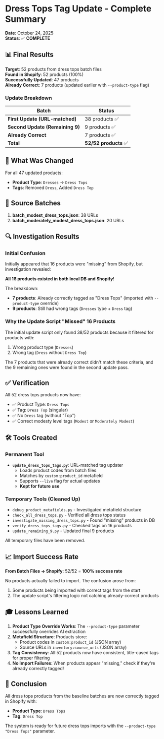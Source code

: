 # Dress Tops Tag Update - Complete Summary

**Date**: October 24, 2025  
**Status**: ✅ **COMPLETE**

## 📊 Final Results

**Target**: 52 products from dress tops batch files  
**Found in Shopify**: 52 products (100%)  
**Successfully Updated**: 47 products  
**Already Correct**: 7 products (updated earlier with `--product-type` flag)

### Update Breakdown

| Batch | Status |
|-------|--------|
| **First Update (URL-matched)** | 38 products ✅ |
| **Second Update (Remaining 9)** | 9 products ✅ |
| **Already Correct** | 7 products ✅ |
| **Total** | **52/52 products** ✅ |

## 🎯 What Was Changed

For all 47 updated products:
- **Product Type**: `Dresses` → `Dress Tops`
- **Tags**: Removed `Dress`, Added `Dress Top`

## 📁 Source Batches

1. **batch_modest_dress_tops.json**: 38 URLs
2. **batch_moderately_modest_dress_tops.json**: 20 URLs

## 🔍 Investigation Results

### Initial Confusion
Initially appeared that 16 products were "missing" from Shopify, but investigation revealed:

**All 16 products existed in both local DB and Shopify!**

The breakdown:
- **7 products**: Already correctly tagged as "Dress Tops" (imported with `--product-type` override)
- **9 products**: Still had wrong tags (`Dresses` type + `Dress` tag)

### Why the Update Script "Missed" 16 Products

The initial update script only found 38/52 products because it filtered for products with:
1. Wrong product type (`Dresses`)
2. Wrong tag (`Dress` without `Dress Top`)

The 7 products that were already correct didn't match these criteria, and the 9 remaining ones were found in the second update pass.

## ✅ Verification

All 52 dress tops products now have:
- ✅ Product Type: `Dress Tops`
- ✅ Tag: `Dress Top` (singular)
- ✅ No `Dress` tag (without "Top")
- ✅ Correct modesty level tags (`Modest` or `Moderately Modest`)

## 🛠️ Tools Created

### Permanent Tool
- **`update_dress_tops_tags.py`**: URL-matched tag updater
  - Loads product codes from batch files
  - Matches by `custom:product_id` metafield
  - Supports `--live` flag for actual updates
  - **Kept for future use**

### Temporary Tools (Cleaned Up)
- `debug_product_metafields.py` - Investigated metafield structure
- `check_all_dress_tops.py` - Verified all dress tops status
- `investigate_missing_dress_tops.py` - Found "missing" products in DB
- `verify_dress_tops_tags.py` - Checked tags on 16 products
- `update_remaining_9.py` - Updated final 9 products

All temporary files have been removed.

## 📈 Import Success Rate

**From Batch Files → Shopify**: 52/52 = **100% success rate**

No products actually failed to import. The confusion arose from:
1. Some products being imported with correct tags from the start
2. The update script's filtering logic not catching already-correct products

## 🎓 Lessons Learned

1. **Product Type Override Works**: The `--product-type` parameter successfully overrides AI extraction
2. **Metafield Structure**: Products store:
   - Product codes in `custom:product_id` (JSON array)
   - Source URLs in `inventory:source_urls` (JSON array)
3. **Tag Consistency**: All 52 products now have consistent, title-cased tags for proper filtering
4. **No Import Failures**: When products appear "missing," check if they're already correctly tagged!

## 🎉 Conclusion

All dress tops products from the baseline batches are now correctly tagged in Shopify with:
- **Product Type**: `Dress Tops`
- **Tag**: `Dress Top`

The system is ready for future dress tops imports with the `--product-type "Dress Tops"` parameter.

